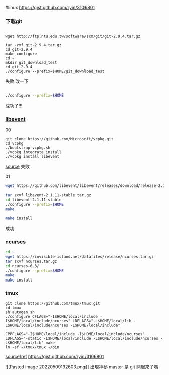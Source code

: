 #linux 
https://gist.github.com/ryin/3106801
### 下載git
```bash=

wget http://ftp.ntu.edu.tw/software/scm/git/git-2.9.4.tar.gz

tar -zxf git-2.9.4.tar.gz
cd git-2.9.4
make configure
cd ~
mkdir git_download_test
cd git-2.9.4
./configure --prefix=$HOME/git_download_test

```
失敗 改一下

```bash

./configure --prefix=$HOME

```
成功了!!!
### [libevent](https://github.com/libevent)
00
```
git clone https://github.com/Microsoft/vcpkg.git
cd vcpkg
./bootstrap-vcpkg.sh
./vcpkg integrate install
./vcpkg install libevent
```
[source](https://github.com/libevent/libevent)
失敗 

01
```bash
wget https://github.com/libevent/libevent/releases/download/release-2.1.11-stable/libevent-2.1.11-stable.tar.gz

tar zxvf libevent-2.1.11-stable.tar.gz
cd libevent-2.1.11-stable
./configure --prefix=$HOME
make

make install

```
成功

### ncurses
```bash
cd ~
wget https://invisible-island.net/datafiles/release/ncurses.tar.gz
tar zxvf ncurses.tar.gz
cd ncurses-6.3/
./configure --prefix=$HOME
make
make install
```


### tmux
```
git clone https://github.com/tmux/tmux.git
cd tmux
sh autogen.sh
./configure CFLAGS="-I$HOME/local/include -I$HOME/local/include/ncurses" LDFLAGS="-L$HOME/local/lib -L$HOME/local/include/ncurses -L$HOME/local/include"

CPPFLAGS="-I$HOME/local/include -I$HOME/local/include/ncurses" LDFLAGS="-static -L$HOME/local/include -L$HOME/local/include/ncurses -L$HOME/local/lib" make
ln -sf ~/tmux/tmux ~/bin  
```
[source1](https://github.com/tmux/tmux/wiki/Installing)[ref](https://unix.stackexchange.com/questions/42567/how-to-install-program-locally-without-sudo-privileges)
https://gist.github.com/ryin/3106801

![[Pasted image 20220509192603.png]]
出現神秘 master 是 git 開起來了嗎
